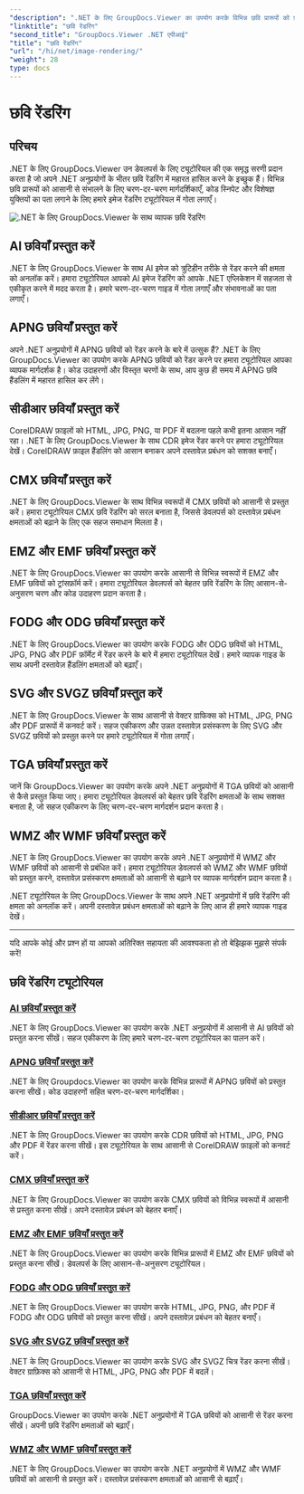 ```yaml
---
"description": ".NET के लिए GroupDocs.Viewer का उपयोग करके विभिन्न छवि प्रारूपों को प्रस्तुत करने पर व्यापक ट्यूटोरियल खोजें। AI से WMF तक, सहज एकीकरण और कोडिंग उदाहरण सीखें।"
"linktitle": "छवि रेंडरिंग"
"second_title": "GroupDocs.Viewer .NET एपीआई"
"title": "छवि रेंडरिंग"
"url": "/hi/net/image-rendering/"
"weight": 28
type: docs
---
```

# छवि रेंडरिंग


## परिचय

.NET के लिए GroupDocs.Viewer उन डेवलपर्स के लिए ट्यूटोरियल की एक समृद्ध सरणी प्रदान करता है जो अपने .NET अनुप्रयोगों के भीतर छवि रेंडरिंग में महारत हासिल करने के इच्छुक हैं। विभिन्न छवि प्रारूपों को आसानी से संभालने के लिए चरण-दर-चरण मार्गदर्शिकाएँ, कोड स्निपेट और विशेषज्ञ युक्तियों का पता लगाने के लिए हमारे इमेज रेंडरिंग ट्यूटोरियल में गोता लगाएँ।

![.NET के लिए GroupDocs.Viewer के साथ व्यापक छवि रेंडरिंग](/viewer/image-rendering/image.png)

## AI छवियाँ प्रस्तुत करें
.NET के लिए GroupDocs.Viewer के साथ AI इमेज को त्रुटिहीन तरीके से रेंडर करने की क्षमता को अनलॉक करें। हमारा ट्यूटोरियल आपको AI इमेज रेंडरिंग को आपके .NET एप्लिकेशन में सहजता से एकीकृत करने में मदद करता है। हमारे चरण-दर-चरण गाइड में गोता लगाएँ और संभावनाओं का पता लगाएँ।

## APNG छवियाँ प्रस्तुत करें
अपने .NET अनुप्रयोगों में APNG छवियों को रेंडर करने के बारे में उत्सुक हैं? .NET के लिए GroupDocs.Viewer का उपयोग करके APNG छवियों को रेंडर करने पर हमारा ट्यूटोरियल आपका व्यापक मार्गदर्शक है। कोड उदाहरणों और विस्तृत चरणों के साथ, आप कुछ ही समय में APNG छवि हैंडलिंग में महारत हासिल कर लेंगे।

## सीडीआर छवियाँ प्रस्तुत करें
CorelDRAW फ़ाइलों को HTML, JPG, PNG, या PDF में बदलना पहले कभी इतना आसान नहीं रहा। .NET के लिए GroupDocs.Viewer के साथ CDR इमेज रेंडर करने पर हमारा ट्यूटोरियल देखें। CorelDRAW फ़ाइल हैंडलिंग को आसान बनाकर अपने दस्तावेज़ प्रबंधन को सशक्त बनाएँ।

## CMX छवियाँ प्रस्तुत करें
.NET के लिए GroupDocs.Viewer के साथ विभिन्न स्वरूपों में CMX छवियों को आसानी से प्रस्तुत करें। हमारा ट्यूटोरियल CMX छवि रेंडरिंग को सरल बनाता है, जिससे डेवलपर्स को दस्तावेज़ प्रबंधन क्षमताओं को बढ़ाने के लिए एक सहज समाधान मिलता है।

## EMZ और EMF छवियाँ प्रस्तुत करें
.NET के लिए GroupDocs.Viewer का उपयोग करके आसानी से विभिन्न स्वरूपों में EMZ और EMF छवियों को ट्रांसफ़ॉर्म करें। हमारा ट्यूटोरियल डेवलपर्स को बेहतर छवि रेंडरिंग के लिए आसान-से-अनुसरण चरण और कोड उदाहरण प्रदान करता है।

## FODG और ODG छवियाँ प्रस्तुत करें
.NET के लिए GroupDocs.Viewer का उपयोग करके FODG और ODG छवियों को HTML, JPG, PNG और PDF फ़ॉर्मेट में रेंडर करने के बारे में हमारा ट्यूटोरियल देखें। हमारे व्यापक गाइड के साथ अपनी दस्तावेज़ हैंडलिंग क्षमताओं को बढ़ाएँ।

## SVG और SVGZ छवियाँ प्रस्तुत करें
.NET के लिए GroupDocs.Viewer के साथ आसानी से वेक्टर ग्राफिक्स को HTML, JPG, PNG और PDF प्रारूपों में कनवर्ट करें। सहज एकीकरण और उन्नत दस्तावेज़ प्रसंस्करण के लिए SVG और SVGZ छवियों को प्रस्तुत करने पर हमारे ट्यूटोरियल में गोता लगाएँ।

## TGA छवियाँ प्रस्तुत करें
जानें कि GroupDocs.Viewer का उपयोग करके अपने .NET अनुप्रयोगों में TGA छवियों को आसानी से कैसे प्रस्तुत किया जाए। हमारा ट्यूटोरियल डेवलपर्स को बेहतर छवि रेंडरिंग क्षमताओं के साथ सशक्त बनाता है, जो सहज एकीकरण के लिए चरण-दर-चरण मार्गदर्शन प्रदान करता है।

## WMZ और WMF छवियाँ प्रस्तुत करें
.NET के लिए GroupDocs.Viewer का उपयोग करके अपने .NET अनुप्रयोगों में WMZ और WMF छवियों को आसानी से प्रबंधित करें। हमारा ट्यूटोरियल डेवलपर्स को WMZ और WMF छवियों को प्रस्तुत करने, दस्तावेज़ प्रसंस्करण क्षमताओं को आसानी से बढ़ाने पर व्यापक मार्गदर्शन प्रदान करता है।

.NET ट्यूटोरियल के लिए GroupDocs.Viewer के साथ अपने .NET अनुप्रयोगों में छवि रेंडरिंग की क्षमता को अनलॉक करें। अपनी दस्तावेज़ प्रबंधन क्षमताओं को बढ़ाने के लिए आज ही हमारे व्यापक गाइड देखें।

---

यदि आपके कोई और प्रश्न हों या आपको अतिरिक्त सहायता की आवश्यकता हो तो बेझिझक मुझसे संपर्क करें!
## छवि रेंडरिंग ट्यूटोरियल
### [AI छवियाँ प्रस्तुत करें](./render-ai-images/)
.NET के लिए GroupDocs.Viewer का उपयोग करके .NET अनुप्रयोगों में आसानी से AI छवियों को प्रस्तुत करना सीखें। सहज एकीकरण के लिए हमारे चरण-दर-चरण ट्यूटोरियल का पालन करें।
### [APNG छवियाँ प्रस्तुत करें](./render-apng-images/)
.NET के लिए Groupdocs.Viewer का उपयोग करके विभिन्न प्रारूपों में APNG छवियों को प्रस्तुत करना सीखें। कोड उदाहरणों सहित चरण-दर-चरण मार्गदर्शिका।
### [सीडीआर छवियाँ प्रस्तुत करें](./render-cdr-images/)
.NET के लिए GroupDocs.Viewer का उपयोग करके CDR छवियों को HTML, JPG, PNG और PDF में रेंडर करना सीखें। इस ट्यूटोरियल के साथ आसानी से CorelDRAW फ़ाइलों को कनवर्ट करें।
### [CMX छवियाँ प्रस्तुत करें](./render-cmx-images/)
.NET के लिए GroupDocs.Viewer का उपयोग करके CMX छवियों को विभिन्न स्वरूपों में आसानी से प्रस्तुत करना सीखें। अपने दस्तावेज़ प्रबंधन को बेहतर बनाएँ।
### [EMZ और EMF छवियाँ प्रस्तुत करें](./render-emz-emf-images/)
.NET के लिए GroupDocs.Viewer का उपयोग करके विभिन्न प्रारूपों में EMZ और EMF छवियों को प्रस्तुत करना सीखें। डेवलपर्स के लिए आसान-से-अनुसरण ट्यूटोरियल।
### [FODG और ODG छवियाँ प्रस्तुत करें](./render-fodg-odg-images/)
.NET के लिए GroupDocs.Viewer का उपयोग करके HTML, JPG, PNG, और PDF में FODG और ODG छवियों को प्रस्तुत करना सीखें। अपने दस्तावेज़ प्रबंधन को बेहतर बनाएँ।
### [SVG और SVGZ छवियाँ प्रस्तुत करें](./render-svg-svgz-images/)
.NET के लिए GroupDocs.Viewer का उपयोग करके SVG और SVGZ चित्र रेंडर करना सीखें। वेक्टर ग्राफ़िक्स को आसानी से HTML, JPG, PNG और PDF में बदलें।
### [TGA छवियाँ प्रस्तुत करें](./render-tga-images/)
GroupDocs.Viewer का उपयोग करके .NET अनुप्रयोगों में TGA छवियों को आसानी से रेंडर करना सीखें। अपनी छवि रेंडरिंग क्षमताओं को बढ़ाएँ।
### [WMZ और WMF छवियाँ प्रस्तुत करें](./render-wmz-wmf-images/)
.NET के लिए GroupDocs.Viewer का उपयोग करके .NET अनुप्रयोगों में WMZ और WMF छवियों को आसानी से प्रस्तुत करें। दस्तावेज़ प्रसंस्करण क्षमताओं को आसानी से बढ़ाएँ।